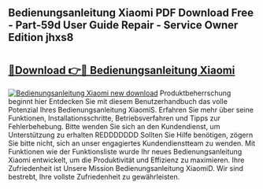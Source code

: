 ## Bedienungsanleitung Xiaomi PDF Download Free - Part-59d User Guide Repair - Service Owner Edition jhxs8

# <h2><a href="http://df4jg9.blite.top/?on=Bedienungsanleitung+Xiaomi">🔗Download 👉🔴 Bedienungsanleitung Xiaomi</a></h2>

[![Bedienungsanleitung Xiaomi new download](https://i.imgur.com/lujVjoI.png)](http://df4jg9.blite.top/?on=Bedienungsanleitung+Xiaomi)
Produktbeherrschung beginnt hier Entdecken Sie mit diesem Benutzerhandbuch das volle Potenzial Ihres Bedienungsanleitung XiaomiS. Erfahren Sie mehr über seine Funktionen, Installationsschritte, Betriebsverfahren und Tipps zur Fehlerbehebung. Bitte wenden Sie sich an den Kundendienst, um Unterstützung zu erhalten REDDDDDDD Sollten Sie Hilfe benötigen, zögern Sie bitte nicht, sich an unser engagiertes Kundendienstteam zu wenden. Mit Funktionen wie der Funktionsliste wurde Ihr neues Bedienungsanleitung Xiaomi entwickelt, um die Produktivität und Effizienz zu maximieren. Ihre Zufriedenheit ist Unsere Mission Bedienungsanleitung XiaomiD. Wir sind bestrebt, Ihre vollste Zufriedenheit zu gewährleisten.
